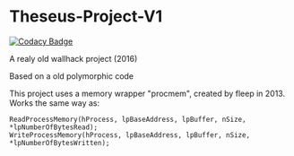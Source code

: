 # Theseus-Project-V1

[![Codacy Badge](https://api.codacy.com/project/badge/Grade/5cfade65c1704031b84386e2f61e9a8f)](https://app.codacy.com/app/josuefreire1/Theseus-Project-V1?utm_source=github.com&utm_medium=referral&utm_content=josuefreire1/Theseus-Project-V1&utm_campaign=Badge_Grade_Dashboard)

A realy old wallhack project (2016)

Based on a old polymorphic code

This project uses a memory wrapper "procmem", created by fleep in 2013. Works the same way as:

```
ReadProcessMemory(hProcess, lpBaseAddress, lpBuffer, nSize, *lpNumberOfBytesRead);
WriteProcessMemory(hProcess, lpBaseAddress, lpBuffer, nSize, *lpNumberOfBytesWritten);
```
